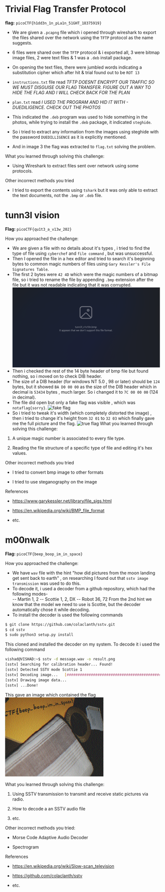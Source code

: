 # Trivial Flag Transfer Protocol
**flag:** `picoCTF{h1dd3n_1n_pLa1n_51GHT_18375919}
`
- We are given a `.pcapng` file which i opened through wireshark to export the files shared over the network using the `TFTP` protocol as the name suggests.
 - 6 files were shared over the `TFTP` protocol & i exported all, 3 were bitmap image files, 2 were text files & 1 was a `.deb` install package.
 - On opening the text files, there were jumbled words indicating a substitution cipher which after hit & trial found out to be `ROT 13`
 
- `instructions.txt` file read *TFTP DOESNT ENCRYPT OUR TRAFFIC SO WE MUST DISGUISE OUR FLAG TRANSFER. FIGURE OUT A WAY TO HIDE THE FLAG AND I WILL CHECK BACK FOR THE PLAN*
- `plan.txt` read *I USED THE PROGRAM AND HID IT WITH - DUEDILIGENCE. CHECK OUT THE PHOTOS*
- This indicated the `.deb` program was used to hide something in the photos, while trying to install the `.deb` package, it indicated `steghide`.
- So i tried to extract any information from the images using steghide with the password `DUEDILLIGENCE` as it is explicitly mentioned.
- And in image 3 the flag was extracted to `flag.txt` solving the problem.

What you learned through solving this challenge:
- Using Wireshark to extract files sent over network using some protocols.

Other incorrect methods you tried
- I tried to export the contents using `tshark` but it was only able to extract the text documents, not the `.bmp` or `.deb` file. 


# tunn3l vision
**Flag:**  `picoCTF{qu1t3_a_v13w_202}`

How you approached the challenge:

- We are given a file with no details about it's types , i tried to find the type of file using `cyberchef` and `file command` , but was unsuccessful.
- Then I opened the file in a hex editor and tried to search it's beginning bytes to common magic numbers of files using `Gary Kessler's File Signatures Table`.
- The first 2 bytes were `42 4D` which were the magic numbers of a bitmap file, so i tried to rename the file by appending `.bmp` extension after the file but it was not readable indicating that it was corrupted.
![Renaming to .bmp](https://github.com/loded-diper/cryptonite_tp_2/blob/main/Images/Renaming_to_bmp.png)
- Then i checked the rest of the 14 byte header of bmp file but found nothing, so i moved on to check DIB header.
 - The size of a DIB header (for windows NT 5.0 , 98 or later) should be `124` bytes, but it showed `BA D0 00 00` as the size of the DIB header which in decimal is `53434` bytes , much larger. So i changed it to `7C 00 00 00` (124 in decimal).
 - The file did open but only a fake flag was visible , which was `notaflag{sorry}`.
![fake flag](https://github.com/loded-diper/cryptonite_tp_2/blob/main/Images/not_a_flag.png)
 - So i tried to tweak it's width (which completely distorted the image) , then i tried to change it's height from `32 01` to `32 03` which finally gave me the full picture and the flag.
![true flag](https://github.com/loded-diper/cryptonite_tp_2/blob/main/Images/full_flag.png)
What you learned through solving this challenge:
1. A unique magic number is associated to every file type.

2. Reading the file structure of a specific type of file and editing it's hex values.

Other incorrect methods you tried
- I tried to convert bmp image to other formats

- I tried to use steganography on the image

References
- https://www.garykessler.net/library/file_sigs.html

- https://en.wikipedia.org/wiki/BMP_file_format
- etc.

# m00nwalk

  

**Flag:**  `picoCTF{beep_boop_im_in_space}`

  

How you approached the challenge:
- We have `wav` file with the hint "how did pictures from the moon landing get sent back to earth" , on researching I found out that `sstv image transmission` was used to do this.
-  To decode it, i used a decoder from a github repository, which had the following modes-   
-- Martin 1, 2
--   Scottie 1, 2, DX
--   Robot 36, 72
From the 2nd hint we know that the model we need to use is Scottie, but the decoder automatically chose it while decoding.
- To install the decoder is used the following commands
```bash
$ git clone https://github.com/colaclanth/sstv.git
$ cd sstv
$ sudo python3 setup.py install
```
This cloned and installed the decoder on my system. To decode it i used the following command
```bash
vishad@VISHAD:~$ sstv -d message.wav -o result.png
[sstv] Searching for calibration header... Found!
[sstv] Detected SSTV mode Scottie 1
[sstv] Decoding image...   [###################################################################################################] 100%
[sstv] Drawing image data...
[sstv] ...Done!
``` 
This gave an image which contained the flag
![result](https://github.com/loded-diper/cryptonite_tp_2/blob/main/Images/result.png)

What you learned through solving this challenge:
1. Using SSTV transmission to transmit and receive static pictures via radio.

2. How to decode a an SSTV audio file 

3. etc.

Other incorrect methods you tried:
-  Morse Code Adaptive Audio Decoder

- Spectrogram

References
- https://en.wikipedia.org/wiki/Slow-scan_television

- https://github.com/colaclanth/sstv

- etc.
